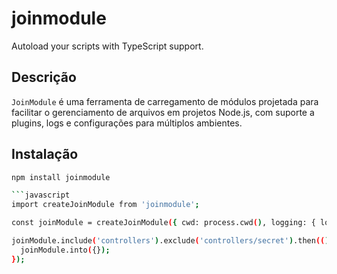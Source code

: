 # joinmodule
Autoload your scripts with TypeScript support.

## Descrição

`JoinModule` é uma ferramenta de carregamento de módulos projetada para facilitar o gerenciamento de arquivos em projetos Node.js, com suporte a plugins, logs e configurações para múltiplos ambientes.

## Instalação

```bash
npm install joinmodule

```javascript
import createJoinModule from 'joinmodule';

const joinModule = createJoinModule({ cwd: process.cwd(), logging: { loggingType: 'console', verbose: true, logger: console } });

joinModule.include('controllers').exclude('controllers/secret').then(() => {
  joinModule.into({});
});
